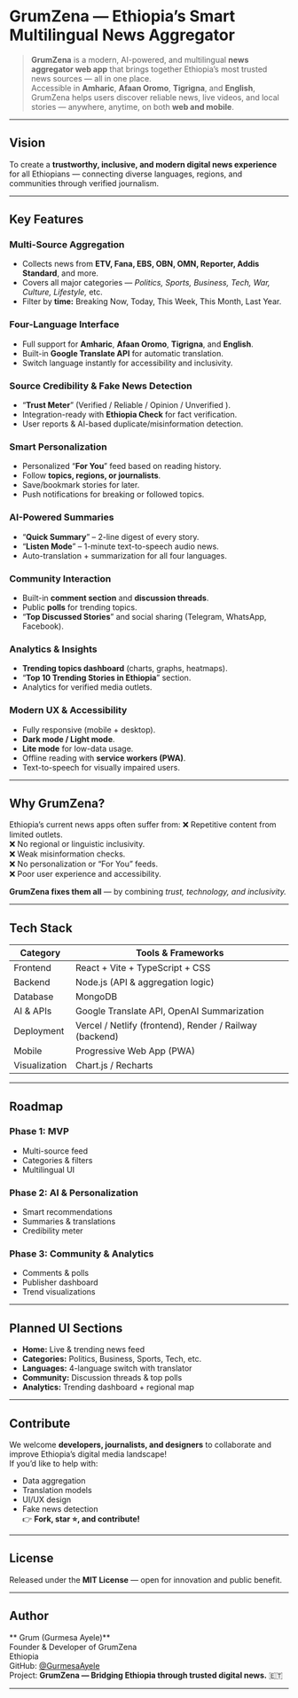 #  GrumZena — Ethiopia’s Smart Multilingual News Aggregator

> **GrumZena** is a modern, AI-powered, and multilingual **news aggregator web app** that brings together Ethiopia’s most trusted news sources — all in one place.  
> Accessible in **Amharic**, **Afaan Oromo**, **Tigrigna**, and **English**, GrumZena helps users discover reliable news, live videos, and local stories — anywhere, anytime, on both **web and mobile**.

---

##  Vision

To create a **trustworthy, inclusive, and modern digital news experience** for all Ethiopians — connecting diverse languages, regions, and communities through verified journalism.

---

##  Key Features

###  Multi-Source Aggregation
- Collects news from **ETV, Fana, EBS, OBN, OMN, Reporter, Addis Standard**, and more.
- Covers all major categories — *Politics, Sports, Business, Tech, War, Culture, Lifestyle,* etc.
- Filter by **time:** Breaking Now, Today, This Week, This Month, Last Year.

###  Four-Language Interface
- Full support for **Amharic**, **Afaan Oromo**, **Tigrigna**, and **English**.
- Built-in **Google Translate API** for automatic translation.
- Switch language instantly for accessibility and inclusivity.

###  Source Credibility & Fake News Detection
- “**Trust Meter**” (Verified  / Reliable / Opinion / Unverified ).
- Integration-ready with **Ethiopia Check** for fact verification.
- User reports & AI-based duplicate/misinformation detection.

###  Smart Personalization
- Personalized “**For You**” feed based on reading history.
- Follow **topics, regions, or journalists**.
- Save/bookmark stories for later.
- Push notifications for breaking or followed topics.

###  AI-Powered Summaries
- “**Quick Summary**” – 2-line digest of every story.
- “**Listen Mode**” – 1-minute text-to-speech audio news.
- Auto-translation + summarization for all four languages.

###  Community Interaction
- Built-in **comment section** and **discussion threads**.
- Public **polls** for trending topics.
- “**Top Discussed Stories**” and social sharing (Telegram, WhatsApp, Facebook).

###  Analytics & Insights
- **Trending topics dashboard** (charts, graphs, heatmaps).
- “**Top 10 Trending Stories in Ethiopia**” section.
- Analytics for verified media outlets.

###  Modern UX & Accessibility
- Fully responsive (mobile + desktop).
- **Dark mode / Light mode**.
- **Lite mode** for low-data usage.
- Offline reading with **service workers (PWA)**.
- Text-to-speech for visually impaired users.

---

##  Why GrumZena?

Ethiopia’s current news apps often suffer from:
❌ Repetitive content from limited outlets.  
❌ No regional or linguistic inclusivity.  
❌ Weak misinformation checks.  
❌ No personalization or “For You” feeds.  
❌ Poor user experience and accessibility.  

 **GrumZena fixes them all** — by combining *trust, technology, and inclusivity.*

---

##  Tech Stack

| Category | Tools & Frameworks |
|-----------|-------------------|
| Frontend | React + Vite + TypeScript + CSS |
| Backend | Node.js (API & aggregation logic) |
| Database | MongoDB |
| AI & APIs | Google Translate API, OpenAI Summarization |
| Deployment | Vercel / Netlify (frontend), Render / Railway (backend) |
| Mobile | Progressive Web App (PWA) |
| Visualization | Chart.js / Recharts |

---

##  Roadmap

### Phase 1: MVP 
- Multi-source feed  
- Categories & filters  
- Multilingual UI  

### Phase 2: AI & Personalization 
- Smart recommendations  
- Summaries & translations  
- Credibility meter  

### Phase 3: Community & Analytics 
- Comments & polls  
- Publisher dashboard  
- Trend visualizations  

---

##  Planned UI Sections
-  **Home:** Live & trending news feed  
-  **Categories:** Politics, Business, Sports, Tech, etc.  
-  **Languages:** 4-language switch with translator  
-  **Community:** Discussion threads & top polls  
-  **Analytics:** Trending dashboard + regional map  

---

##  Contribute

We welcome **developers, journalists, and designers** to collaborate and improve Ethiopia’s digital media landscape!  
If you’d like to help with:
- Data aggregation
- Translation models
- UI/UX design
- Fake news detection  
👉 **Fork, star ⭐, and contribute!**

---

##  License

Released under the **MIT License** — open for innovation and public benefit.

---

##  Author

** Grum (Gurmesa Ayele)**  
Founder & Developer of GrumZena  
 Ethiopia  
GitHub: [@GurmesaAyele](https://github.com/GurmesaAyele)  
Project: **GrumZena — Bridging Ethiopia through trusted digital news.** 🇪🇹  

---

